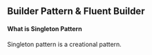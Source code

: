 ## Builder Pattern & Fluent Builder

#### What is Singleton Pattern

Singleton pattern is a creational pattern. 
